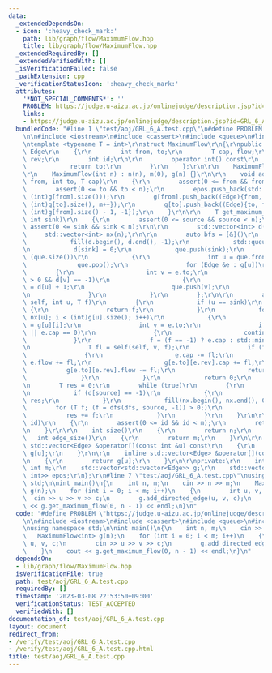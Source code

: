 ```yaml
---
data:
  _extendedDependsOn:
  - icon: ':heavy_check_mark:'
    path: lib/graph/flow/MaximumFlow.hpp
    title: lib/graph/flow/MaximumFlow.hpp
  _extendedRequiredBy: []
  _extendedVerifiedWith: []
  _isVerificationFailed: false
  _pathExtension: cpp
  _verificationStatusIcon: ':heavy_check_mark:'
  attributes:
    '*NOT_SPECIAL_COMMENTS*': ''
    PROBLEM: https://judge.u-aizu.ac.jp/onlinejudge/description.jsp?id=GRL_6_A
    links:
    - https://judge.u-aizu.ac.jp/onlinejudge/description.jsp?id=GRL_6_A
  bundledCode: "#line 1 \"test/aoj/GRL_6_A.test.cpp\"\n#define PROBLEM \"https://judge.u-aizu.ac.jp/onlinejudge/description.jsp?id=GRL_6_A\"\
    \n\n#include <iostream>\n#include <cassert>\n#include <queue>\n#line 1 \"lib/graph/flow/MaximumFlow.hpp\"\
    \ntemplate <typename T = int>\r\nstruct MaximumFlow\r\n{\r\npublic:\r\n    struct\
    \ Edge\r\n    {\r\n        int from, to;\r\n        T cap, flow;\r\n        int\
    \ rev;\r\n        int id;\r\n\r\n        operator int() const\r\n        {\r\n\
    \            return to;\r\n        }\r\n    };\r\n\r\n    MaximumFlow() {}\r\n\
    \r\n    MaximumFlow(int n) : n(n), m(0), g(n) {}\r\n\r\n    void add_directed_edge(int\
    \ from, int to, T cap)\r\n    {\r\n        assert(0 <= from && from < n);\r\n\
    \        assert(0 <= to && to < n);\r\n        epos.push_back(std::pair<int, int>(from,\
    \ (int)g[from].size()));\r\n        g[from].push_back((Edge){from, to, cap, 0,\
    \ (int)g[to].size(), m++});\r\n        g[to].push_back((Edge){to, from, 0, cap,\
    \ (int)g[from].size() - 1, -1});\r\n    }\r\n\r\n    T get_maximum_flow(int source,\
    \ int sink)\r\n    {\r\n        assert(0 <= source && source < n);\r\n       \
    \ assert(0 <= sink && sink < n);\r\n\r\n        std::vector<int> d(n);\r\n   \
    \     std::vector<int> nx(n);\r\n\r\n        auto bfs = [&]()\r\n        {\r\n\
    \            fill(d.begin(), d.end(), -1);\r\n            std::queue<int> que;\r\
    \n            d[sink] = 0;\r\n            que.push(sink);\r\n            while\
    \ (que.size())\r\n            {\r\n                int u = que.front();\r\n  \
    \              que.pop();\r\n                for (Edge &e : g[u])\r\n        \
    \        {\r\n                    int v = e.to;\r\n                    if (e.flow\
    \ > 0 && d[v] == -1)\r\n                    {\r\n                        d[v]\
    \ = d[u] + 1;\r\n                        que.push(v);\r\n                    }\r\
    \n                }\r\n            }\r\n        };\r\n\r\n        auto dfs = [&](auto\
    \ self, int u, T f)\r\n        {\r\n            if (u == sink)\r\n           \
    \ {\r\n                return f;\r\n            }\r\n            for (int &i =\
    \ nx[u]; i < (int)g[u].size(); i++)\r\n            {\r\n                Edge &e\
    \ = g[u][i];\r\n                int v = e.to;\r\n                if (d[v] >= d[u]\
    \ || e.cap == 0)\r\n                {\r\n                    continue;\r\n   \
    \             }\r\n                f = (f == -1) ? e.cap : std::min(f, e.cap);\r\
    \n                T fl = self(self, v, f);\r\n                if (fl > 0)\r\n\
    \                {\r\n                    e.cap -= fl;\r\n                   \
    \ e.flow += fl;\r\n                    g[e.to][e.rev].cap += fl;\r\n         \
    \           g[e.to][e.rev].flow -= fl;\r\n                    return fl;\r\n \
    \               }\r\n            }\r\n            return 0;\r\n        };\r\n\r\
    \n        T res = 0;\r\n        while (true)\r\n        {\r\n            bfs();\r\
    \n            if (d[source] == -1)\r\n            {\r\n                return\
    \ res;\r\n            }\r\n            fill(nx.begin(), nx.end(), 0);\r\n    \
    \        for (T f; (f = dfs(dfs, source, -1)) > 0;)\r\n            {\r\n     \
    \           res += f;\r\n            }\r\n        }\r\n    }\r\n\r\n    Edge &get_edge(int\
    \ id)\r\n    {\r\n        assert(0 <= id && id < m);\r\n        return g[epos[id].first][epos[id].second];\r\
    \n    }\r\n\r\n    int size()\r\n    {\r\n        return n;\r\n    }\r\n\r\n \
    \   int edge_size()\r\n    {\r\n        return m;\r\n    }\r\n\r\n    inline const\
    \ std::vector<Edge> &operator[](const int &u) const\r\n    {\r\n        return\
    \ g[u];\r\n    }\r\n\r\n    inline std::vector<Edge> &operator[](const int &u)\r\
    \n    {\r\n        return g[u];\r\n    }\r\n\r\nprivate:\r\n    int n;\r\n   \
    \ int m;\r\n    std::vector<std::vector<Edge>> g;\r\n    std::vector<std::pair<int,\
    \ int>> epos;\r\n};\r\n#line 7 \"test/aoj/GRL_6_A.test.cpp\"\nusing namespace\
    \ std;\n\nint main()\n{\n    int n, m;\n    cin >> n >> m;\n    MaximumFlow<int>\
    \ g(n);\n    for (int i = 0; i < m; i++)\n    {\n        int u, v, c;\n      \
    \  cin >> u >> v >> c;\n        g.add_directed_edge(u, v, c);\n    }\n    cout\
    \ << g.get_maximum_flow(0, n - 1) << endl;\n}\n"
  code: "#define PROBLEM \"https://judge.u-aizu.ac.jp/onlinejudge/description.jsp?id=GRL_6_A\"\
    \n\n#include <iostream>\n#include <cassert>\n#include <queue>\n#include \"../../lib/graph/flow/MaximumFlow.hpp\"\
    \nusing namespace std;\n\nint main()\n{\n    int n, m;\n    cin >> n >> m;\n \
    \   MaximumFlow<int> g(n);\n    for (int i = 0; i < m; i++)\n    {\n        int\
    \ u, v, c;\n        cin >> u >> v >> c;\n        g.add_directed_edge(u, v, c);\n\
    \    }\n    cout << g.get_maximum_flow(0, n - 1) << endl;\n}\n"
  dependsOn:
  - lib/graph/flow/MaximumFlow.hpp
  isVerificationFile: true
  path: test/aoj/GRL_6_A.test.cpp
  requiredBy: []
  timestamp: '2023-03-08 22:53:50+09:00'
  verificationStatus: TEST_ACCEPTED
  verifiedWith: []
documentation_of: test/aoj/GRL_6_A.test.cpp
layout: document
redirect_from:
- /verify/test/aoj/GRL_6_A.test.cpp
- /verify/test/aoj/GRL_6_A.test.cpp.html
title: test/aoj/GRL_6_A.test.cpp
---
```

